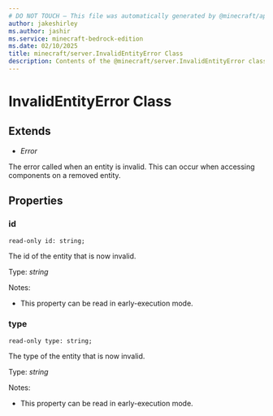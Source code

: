 ```yaml
---
# DO NOT TOUCH — This file was automatically generated by @minecraft/api-docs-generator, to report problems file an issue at https://github.com/Mojang/minecraft-scripting-libraries
author: jakeshirley
ms.author: jashir
ms.service: minecraft-bedrock-edition
ms.date: 02/10/2025
title: minecraft/server.InvalidEntityError Class
description: Contents of the @minecraft/server.InvalidEntityError class.
---
```

# InvalidEntityError Class

## Extends
- *Error*

The error called when an entity is invalid. This can occur when accessing components on a removed entity.

## Properties

### **id**
`read-only id: string;`

The id of the entity that is now invalid.

Type: *string*

Notes:
  - This property can be read in early-execution mode.

### **type**
`read-only type: string;`

The type of the entity that is now invalid.

Type: *string*

Notes:
  - This property can be read in early-execution mode.
